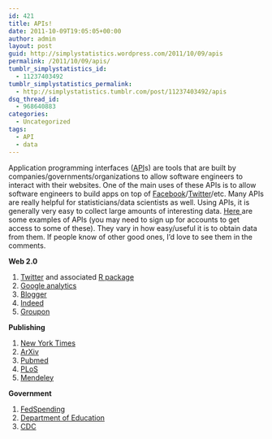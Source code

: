 ```yaml
---
id: 421
title: APIs!
date: 2011-10-09T19:05:05+00:00
author: admin
layout: post
guid: http://simplystatistics.wordpress.com/2011/10/09/apis
permalink: /2011/10/09/apis/
tumblr_simplystatistics_id:
  - 11237403492
tumblr_simplystatistics_permalink:
  - http://simplystatistics.tumblr.com/post/11237403492/apis
dsq_thread_id:
  - 968640883
categories:
  - Uncategorized
tags:
  - API
  - data
---
```

Application programming interfaces (<a href="http://en.wikipedia.org/wiki/Application_programming_interface" target="_blank">API</a>s) are tools that are built by companies/governments/organizations to allow software engineers to interact with their websites. One of the main uses of these APIs is to allow software engineers to build apps on top of <a href="http://developers.facebook.com/" target="_blank">Facebook</a>/<a href="https://dev.twitter.com/" target="_blank">Twitter</a>/etc. Many APIs are really helpful for statisticians/data scientists as well. Using APIs, it is generally very easy to collect large amounts of interesting data. <a href="http://www.programmableweb.com/apis/directory" target="_blank">Here </a>are some examples of APIs (you may need to sign up for accounts to get access to some of these). They vary in how easy/useful it is to obtain data from them. If people know of other good ones, I&#8217;d love to see them in the comments. 

**Web 2.0**

  1. <a href="https://dev.twitter.com/docs/using-search" target="_blank">Twitter</a> and associated <a href="http://cran.r-project.org/web/packages/twitteR/" target="_blank">R package</a>
  2. <a href="http://code.google.com/apis/analytics/docs/gdata/home.html" target="_blank">Google analytics</a>
  3. <a href="http://code.google.com/apis/blogger/index.html" target="_blank">Blogger</a>
  4. <a href="http://www.indeed.com/jsp/apiinfo.jsp" target="_blank">Indeed</a>
  5. <a href="https://sites.google.com/site/grouponapiv2/api-resources/deals" target="_blank">Groupon</a>

**Publishing**

  1. <a href="http://developer.nytimes.com/docs" target="_blank">New York Times</a>
  2. <span><a href="http://arxiv.org/help/api/index" target="_blank">ArXiv</a></span>
  3. <a href="http://www.ncbi.nlm.nih.gov/books/NBK25500/" target="_blank">Pubmed</a>
  4. <a href="http://api.plos.org/" target="_blank">PLoS</a>
  5. <a href="http://dev.mendeley.com/" target="_blank">Mendeley</a>

**Government**

  1. <span><a href="http://www.fedspending.org/apidoc.php" target="_blank">FedSpending</a> </span>
  2. <span><a href="http://data.ed.gov/" target="_blank">Department of Education</a></span>
  3. <a href="http://tools.cdc.gov/register/" target="_blank">CDC</a>